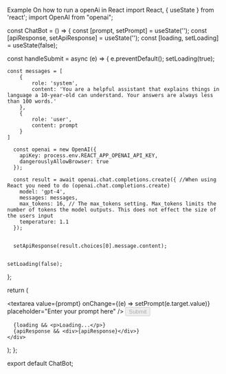 Example On how to run a openAi in React 
import React, { useState } from 'react';
import OpenAI from "openai";

const ChatBot = () => {
  const [prompt, setPrompt] = useState('');
  const [apiResponse, setApiResponse] = useState('');
  const [loading, setLoading] = useState(false);

  const handleSubmit = async (e) => {
    e.preventDefault();
    setLoading(true);

    const messages = [
        {
            role: 'system',
            content: 'You are a helpful assistant that explains things in language a 10-year-old can understand. Your answers are always less than 100 words.' 
        },
        {
            role: 'user',
            content: prompt
        }
    ]
   
      const openai = new OpenAI({ 
        apiKey: process.env.REACT_APP_OPENAI_API_KEY,
        dangerouslyAllowBrowser: true 
      });
        
      const result = await openai.chat.completions.create({ //When using React you need to do (openai.chat.completions.create)
        model: 'gpt-4',
        messages: messages,
        max_tokens: 16, // The max_tokens setting. Max_tokens limits the number of tokens the model outputs. This does not effect the size of the users input
        temperature: 1.1
      });

   
      setApiResponse(result.choices[0].message.content);
 

    setLoading(false);
  };

  return (
    <div>
      <form onSubmit={handleSubmit}>
        <textarea
          value={prompt}
          onChange={(e) => setPrompt(e.target.value)}
          placeholder="Enter your prompt here"
        />
        <button type="submit"  disabled={loading}>
          Submit
        </button>
      </form>

      {loading && <p>Loading...</p>}
      {apiResponse && <div>{apiResponse}</div>}
    </div>
  );
};

export default ChatBot;